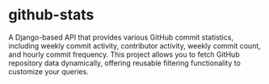 # github-stats
A Django-based API that provides various GitHub commit statistics, including weekly commit activity, contributor activity, weekly commit count, and hourly commit frequency. This project allows you to fetch GitHub repository data dynamically, offering reusable filtering functionality to customize your queries.
